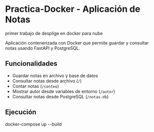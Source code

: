 # Practica-Docker - Aplicación de Notas
primer trabajo de desplige en docker para nube

Aplicación contenerizada con Docker que permite guardar y consultar notas usando FastAPI y PostgreSQL.

## Funcionalidades
- Guardar notas en archivo y base de datos
- Consultar notas desde archivo (`/`)
- Contar notas (`/conteo`)
- Mostrar autor desde variables de entorno (`/autor`)
- Consultar notas desde PostgreSQL (`/notas-db`)

## Ejecución
docker-compose up --build
